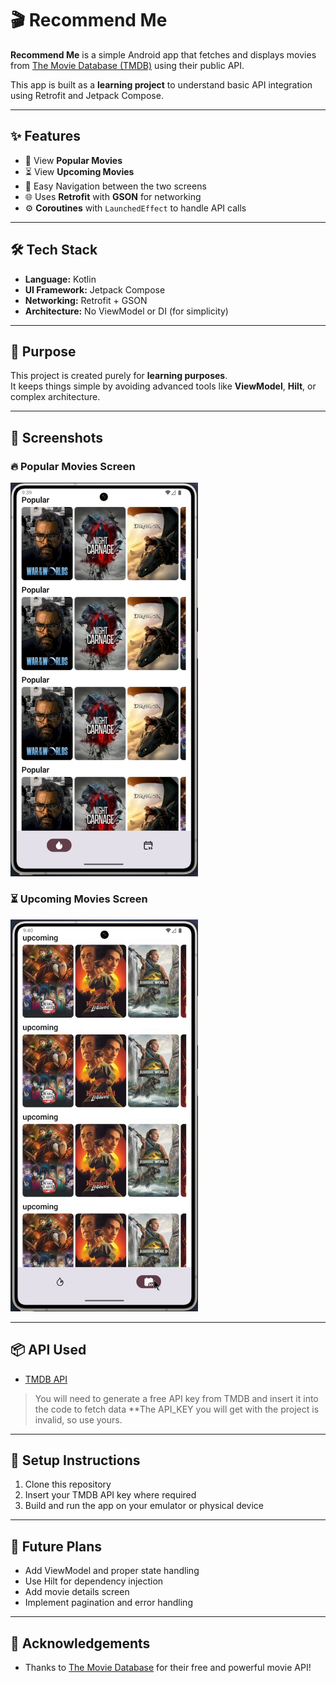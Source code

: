 # 🎬 Recommend Me

**Recommend Me** is a simple Android app that fetches and displays movies from [The Movie Database (TMDB)](https://www.themoviedb.org/) using their public API.

This app is built as a **learning project** to understand basic API integration using Retrofit and Jetpack Compose.

---

## ✨ Features

- 📃 View **Popular Movies**
- ⏳ View **Upcoming Movies**
- 🔁 Easy Navigation between the two screens
- 🌐 Uses **Retrofit** with **GSON** for networking
- ⚙️ **Coroutines** with `LaunchedEffect` to handle API calls

---

## 🛠 Tech Stack

- **Language:** Kotlin
- **UI Framework:** Jetpack Compose
- **Networking:** Retrofit + GSON
- **Architecture:** No ViewModel or DI (for simplicity)

---

## 🎯 Purpose

This project is created purely for **learning purposes**.  
It keeps things simple by avoiding advanced tools like **ViewModel**, **Hilt**, or complex architecture.

---

## 📸 Screenshots

### 🔥 Popular Movies Screen
<img src="screenshots/popular_screen.png" width="300"/>


### ⏳ Upcoming Movies Screen
<img src="screenshots/upcoming_screen.png" width="300"/>

---

## 📦 API Used

- [TMDB API](https://developers.themoviedb.org/3)

> You will need to generate a free API key from TMDB and insert it into the code to fetch data **The API_KEY you will get with the project is invalid, so use yours.

---

## 🔧 Setup Instructions

1. Clone this repository
2. Insert your TMDB API key where required
3. Build and run the app on your emulator or physical device

---

## 🔮 Future Plans

- Add ViewModel and proper state handling
- Use Hilt for dependency injection
- Add movie details screen
- Implement pagination and error handling

---

## 🙏 Acknowledgements

- Thanks to [The Movie Database](https://www.themoviedb.org/) for their free and powerful movie API!
